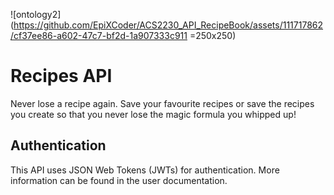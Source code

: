 ![ontology2](https://github.com/EpiXCoder/ACS2230_API_RecipeBook/assets/111717862/cf37ee86-a602-47c7-bf2d-1a907333c911 =250x250)

# Recipes API
Never lose a recipe again. Save your favourite recipes or save the recipes you create so that you never lose the magic formula you whipped up!

## Authentication
This API uses JSON Web Tokens (JWTs) for authentication. More information can be found in the user documentation.
